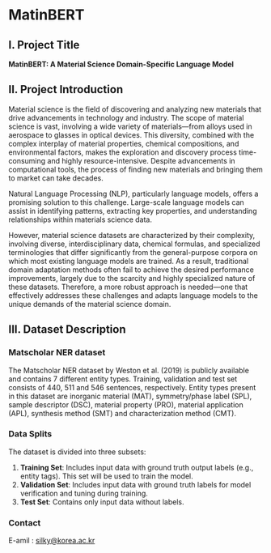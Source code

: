 
# MatinBERT

## I. Project Title
**MatinBERT: A Material Science Domain-Specific Language Model**

## II. Project Introduction

Material science is the field of discovering and analyzing new materials that drive advancements in technology and industry. The scope of material science is vast, involving a wide variety of materials—from alloys used in aerospace to glasses in optical devices. This diversity, combined with the complex interplay of material properties, chemical compositions, and environmental factors, makes the exploration and discovery process time-consuming and highly resource-intensive. Despite advancements in computational tools, the process of finding new materials and bringing them to market can take decades.

Natural Language Processing (NLP), particularly language models, offers a promising solution to this challenge. Large-scale language models can assist in identifying patterns, extracting key properties, and understanding relationships within materials science data.

However, material science datasets are characterized by their complexity, involving diverse, interdisciplinary data, chemical formulas, and specialized terminologies that differ significantly from the general-purpose corpora on which most existing language models are trained. As a result, traditional domain adaptation methods often fail to achieve the desired performance improvements, largely due to the scarcity and highly specialized nature of these datasets. Therefore, a more robust approach is needed—one that effectively addresses these challenges and adapts language models to the unique demands of the material science domain.

## III. Dataset Description

### Matscholar NER dataset
The Matscholar NER dataset by Weston et al. (2019) is publicly available and contains 7 different entity types. Training, validation and test set consists of 440, 511 and 546 sentences, respectively. Entity types present in this dataset are inorganic material (MAT), symmetry/phase label (SPL), sample descriptor (DSC), material property (PRO), material application (APL), synthesis method (SMT) and characterization method (CMT).

### Data Splits
The dataset is divided into three subsets:
1. **Training Set**: Includes input data with ground truth output labels (e.g., entity tags). This set will be used to train the model.
2. **Validation Set**: Includes input data with ground truth labels for model verification and tuning during training.
3. **Test Set**: Contains only input data without labels.

### Contact
E-amil : silky@korea.ac.kr